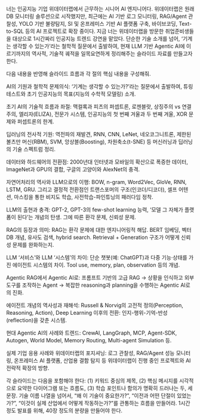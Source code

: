 너는 인공지능 기업 위데이터랩에서 근무하는 시니어 AI 엔지니어다. 위데이터랩은 원래 DB 모니터링 솔루션으로 시작했지만, 최근에는 AI 기반 로그 모니터링, RAG/Agent 관찰성, YOLO 기반 불량탐지, SI 및 온프레미스 기반 AI 플랫폼 구축, 바이브코딩, Text-to-SQL 등의 AI 프로젝트로 확장 중이다. 지금 너는 위데이터랩을 방문한 취업준비생들을 대상으로 1시간짜리 인공지능 트렌드 강연을 맡았다. 단순한 기술 소개를 넘어, ‘기계는 생각할 수 있는가’라는 철학적 질문에서 출발하여, 현재 LLM 기반 Agentic AI에 이르기까지의 역사적, 기술적 궤적을 일목요연하게 정리해주는 슬라이드 자료를 만들고자 한다.

다음 내용을 반영해 슬라이드 흐름과 각 절의 핵심 내용을 구성해줘.

AI의 기원과 철학적 문제의식: ‘기계는 생각할 수 있는가?’라는 질문에서 출발하여, 튜링 테스트와 초기 인공지능의 목표(지능의 수학적 모델링) 소개.

초기 AI의 기술적 흐름과 좌절: 맥컬록과 피츠의 퍼셉트론, 로젠블랏, 상징주의 vs 연결주의, 엘리자(ELIZA), 전문가 시스템, 인공지능의 첫 번째 겨울과 두 번째 겨울, XOR 문제와 퍼셉트론의 한계.

딥러닝의 전사적 기원: 역전파의 재발견, RNN, CNN, LeNet, 네오코그니트론, 제한된 볼츠만 머신(RBM), SVM, 앙상블(Boosting), 차원축소(t-SNE) 등 머신러닝과 딥러닝의 기술 스펙트럼 정리.

데이터와 하드웨어의 전환점: 2000년대 인터넷과 모바일의 확산으로 폭증한 데이터, ImageNet과 GPU의 결합, 구글의 고양이와 AlexNet의 충격.

자연어처리의 역사와 LLM으로의 이행: BOW, n-gram, Word2Vec, GloVe, RNN, LSTM, GRU. 그리고 결정적 전환점인 트랜스포머의 구조(인코더/디코더), 셀프 어텐션, 마스킹을 통한 비지도 학습, 사전학습-파인튜닝의 패러다임 정착.

LLM의 출현과 충격: GPT-2, GPT-3의 few-shot learning 능력, ‘모델 그 자체가 플랫폼이 된다’는 개념의 탄생. 그에 따른 환각 문제, 신뢰성 문제.

RAG의 등장과 의미: RAG는 환각 문제에 대한 엔지니어링적 해답. BERT 임베딩, 벡터DB 개념, 유사도 검색, hybrid search. Retrieval + Generation 구조가 어떻게 신뢰성 문제를 완화하는지.

LLM ‘서비스’와 LLM ‘시스템’의 차이: 단순 챗봇(예: ChatGPT)과 다중 기능·상태를 가진 에이전트 시스템의 차이. Tool use, memory, plan, observation 등의 개념.

Agentic RAG에서 Agentic AI로: 프롬프트 기반의 고급 RAG → 상황을 인식하고 외부 도구를 조작하는 Agent → 복잡한 reasoning과 planning을 수행하는 Agentic AI로의 진화.

에이전트 개념의 역사성과 재해석: Russell & Norvig의 고전적 정의(Perception, Reasoning, Action), Deep Learning 이후의 전환: 인지-행위-기억-반성(reflection)을 갖춘 시스템.

현대 Agentic AI의 사례와 트렌드: CrewAI, LangGraph, MCP, Agent-SDK, Autogen, World Model, Memory Routing, Multi-agent Simulation 등.

실제 기업 응용 사례와 위데이터랩의 포지셔닝: 로그 관찰성, RAG/Agent 성능 모니터링, 온프레미스 AI 플랫폼, 산업용 결함 탐지 등 위데이터랩이 진행 중인 프로젝트와 AI 전략적 확장의 방향.

각 슬라이드는 다음을 포함해야 한다: (1) 키워드 중심의 제목, (2) 핵심 메시지를 시각적으로 요약한 다이어그램 또는 흐름도, (3) 학습 포인트나 함의가 명확히 드러나는 두, 세 문장. 기술 이름 나열을 넘어서, “왜 이 기술이 중요한가?”, “이전과 어떤 단절이 있었는가?”, “이것이 실제 산업에서 어떻게 작동하는가?”를 관통하는 흐름을 만들어라. 1시간 정도 발표를 위해, 40장 정도의 분량을 만들어야 한다.